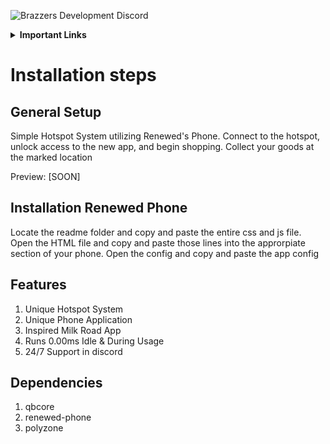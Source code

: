 ![Brazzers Development Discord](https://i.imgur.com/nXhPxIO.png)

<details>
    <summary><b>Important Links</b></summary>
        <p>
            <a href="https://discord.gg/J7EH9f9Bp3">
                <img alt="GitHub" src="https://logos-download.com/wp-content/uploads/2021/01/Discord_Logo_full.png"
                width="150" height="55">
            </a>
        </p>
        <p>
            <a href="https://ko-fi.com/mannyonbrazzers">
                <img alt="GitHub" src="https://uploads-ssl.webflow.com/5c14e387dab576fe667689cf/61e11149b3af2ee970bb8ead_Ko-fi_logo.png"
                width="150" height="55">
            </a>
        </p>
</details>

# Installation steps

## General Setup
Simple Hotspot System utilizing Renewed's Phone. Connect to the hotspot, unlock access to the new app, and begin shopping. Collect your goods at the marked location

Preview: [SOON]

## Installation Renewed Phone
Locate the readme folder and copy and paste the entire css and js file. Open the HTML file and copy and paste those lines into the approrpiate section of your phone. Open the config and copy and paste the app config

## Features
1. Unique Hotspot System
2. Unique Phone Application
3. Inspired Milk Road App
4. Runs 0.00ms Idle & During Usage
5.  24/7 Support in discord

## Dependencies
1. qbcore
2. renewed-phone
3. polyzone

